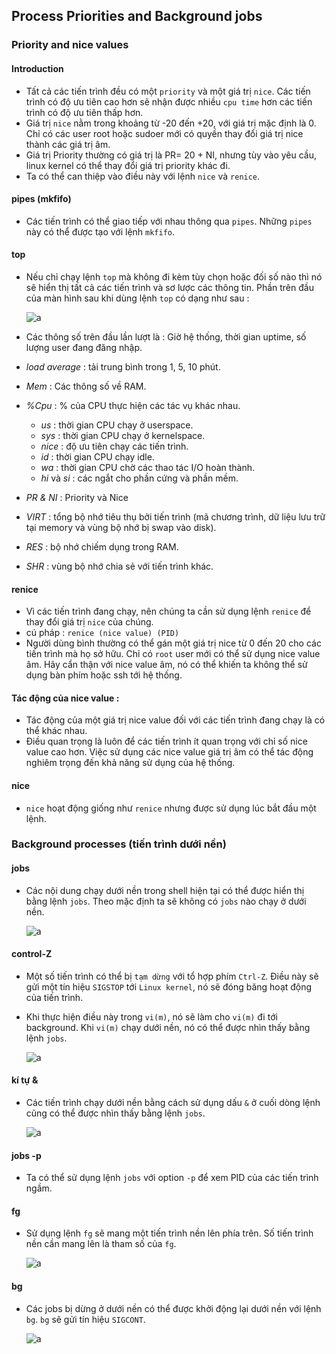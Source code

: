 ## Process Priorities and Background jobs

### Priority and nice values

#### Introduction

- Tất cả các tiến trình đều có một `priority` và một giá trị `nice`. Các tiến trình có độ ưu tiên cao hơn sẽ nhận được nhiều `cpu time` hơn các tiến trình có độ ưu tiên thấp hơn.
- Giá trị `nice` nằm trong khoảng từ -20 đến +20, với giá trị mặc định là 0. Chỉ có các user root hoặc sudoer mới có quyền thay đổi giá trị nice thành các giá trị âm.
- Giá trị Priority thường có giá trị là PR= 20 + NI, nhưng tùy vào yêu cầu, linux kernel có thể thay đổi giá trị priority khác đi.
- Ta có thể can thiệp vào điều này với lệnh `nice` và `renice`.

#### pipes (mkfifo)

- Các tiến trình có thể giao tiếp với nhau thông qua `pipes`. Những `pipes` này có thể được tạo với lệnh `mkfifo`.

#### top

- Nếu chỉ chạy lệnh `top` mà không đi kèm tùy chọn hoặc đối số nào thì nó sẽ hiển thị tất cả các tiến trình và sơ lược các thông tin. Phần trên đầu của màn hình sau khi dùng lệnh `top` có dạng như sau :

    ![a](https://imgur.com/KVPw3yH.png)

- Các thông số trên đầu lần lượt là : Giờ hệ thống, thời gian uptime, số lượng user đang đăng nhập.
- *load average* : tải trung bình trong 1, 5, 10 phút.
- *Mem* : Các thông số về RAM.
- *%Cpu* : % của CPU thực hiện các tác vụ khác nhau.

    - *us* : thời gian CPU chạy ở userspace.
    - *sys* : thời gian CPU chạy ở kernelspace.
    - *nice* : độ ưu tiên chạy các tiến trình.
    - *id* : thời gian CPU chạy idle.
    - *wa* : thời gian CPU chờ các thao tác I/O hoàn thành.
    - *hi* và *si* : các ngắt cho phần cứng và phần mềm.
- *PR & NI* : Priority và Nice
- *VIRT* : tổng bộ nhớ tiêu thụ bởi tiến trình (mã chương trình, dữ liệu lưu trữ tại memory và vùng bộ nhớ bị swap vào disk).
- *RES* : bộ nhớ chiếm dụng trong RAM.
- *SHR* : vùng bộ nhớ chia sẻ với tiến trình khác.

#### renice

- Vì các tiến trình đang chạy, nên chúng ta cần sử dụng lệnh `renice` để thay đổi giá trị `nice` của chúng.
- cú pháp : `renice (nice value) (PID)`
- Người dùng bình thường có thể gán một giá trị nice từ 0 đến 20 cho các tiến trình mà họ sở hữu. Chỉ có `root` user mới có thể sử dụng nice value âm. Hãy cẩn thận với nice value âm, nó có thể khiến ta không thể sử dụng bàn phím hoặc ssh tới hệ thống.

#### Tác động của nice value :

- Tác động của một giá trị nice value đối với các tiến trình đang chạy là có thể khác nhau.
- Điều quan trọng là luôn để các tiến trình ít quan trọng với chỉ số nice value cao hơn. Việc sử dụng các nice value giá trị âm có thể tác động nghiêm trọng đến khả năng sử dụng của hệ thống.

#### nice

- `nice` hoạt động giống như `renice` nhưng được sử dụng lúc bắt đầu một lệnh.

### Background processes (tiến trình dưới nền)

#### jobs

- Các nội dung chạy dưới nền trong shell hiện tại có thể được hiển thị bằng lệnh `jobs`. Theo mặc định ta sẽ không có `jobs` nào chạy ở dưới nền.

    ![a](https://imgur.com/8GC1LD8.png)

#### control-Z

- Một số tiến trình có thể bị `tạm dừng` với tổ hợp phím `Ctrl-Z`. Điều này sẽ gửi một tín hiệu `SIGSTOP` tới `Linux kernel`, nó sẽ đóng băng hoạt động của tiến trình.
- Khi thực hiện điều này trong `vi(m)`, nó sẽ làm cho `vi(m)` đi tới background. Khi `vi(m)` chạy dưới nền, nó có thể được nhìn thấy bằng lệnh `jobs`.

    ![a](https://imgur.com/bUfSeIo.png)

#### kí tự &

- Các tiến trình chạy dưới nền bằng cách sử dụng dấu `&` ở cuối dòng lệnh cũng có thể được nhìn thấy bằng lệnh `jobs`.

    ![a](https://imgur.com/OnQjrgr.png)

#### jobs -p

- Ta có thể sử dụng lệnh `jobs` với option `-p` để xem PID của các tiến trình ngầm.

#### fg

- Sử dụng lệnh `fg` sẽ mang một tiến trình nền lên phía trên. Số tiến trình nền cần mang lên là tham số của `fg`.

    ![a](https://imgur.com/PXnEQ2s.png)

#### bg

- Các jobs bị dừng ở dưới nền có thể được khởi động lại dưới nền với lệnh `bg`. `bg` sẽ gửi tín hiệu `SIGCONT`. 

    ![a](https://imgur.com/nlK3US5.png)